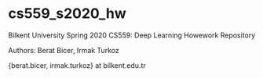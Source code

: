 # cs559_s2020_hw

Bilkent University Spring 2020 CS559: Deep Learning Howework Repository

Authors: Berat Bicer, Irmak Turkoz

{berat.bicer, irmak.turkoz} at bilkent.edu.tr
